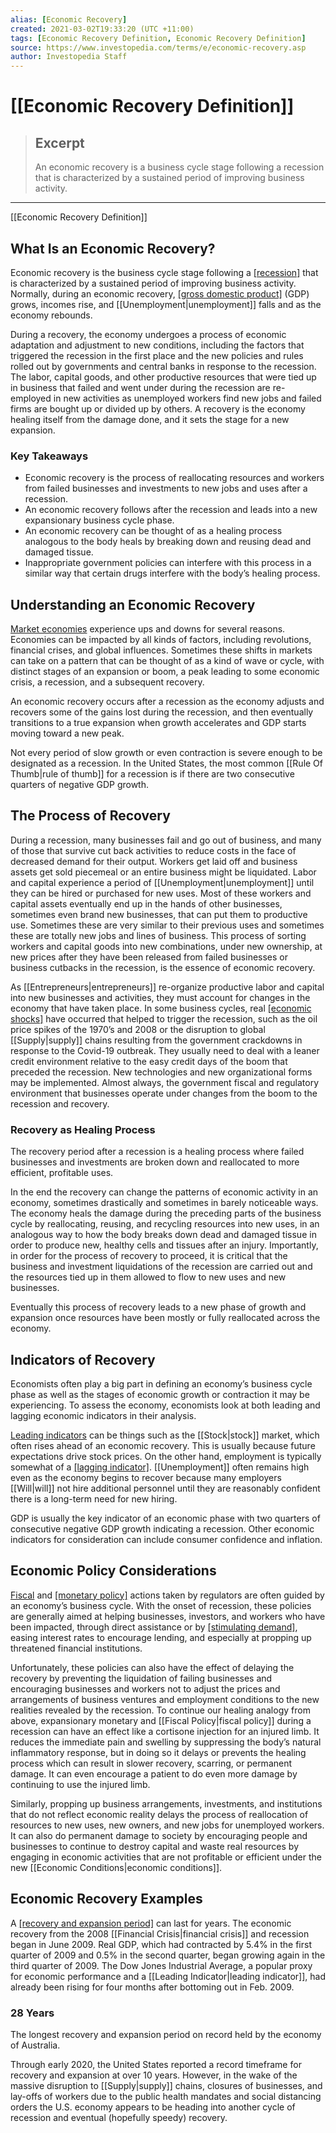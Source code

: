 ```yaml
---
alias: [Economic Recovery]
created: 2021-03-02T19:33:20 (UTC +11:00)
tags: [Economic Recovery Definition, Economic Recovery Definition]
source: https://www.investopedia.com/terms/e/economic-recovery.asp
author: Investopedia Staff
---
```


# [[Economic Recovery Definition]]

> ## Excerpt
> An economic recovery is a business cycle stage following a recession that is characterized by a sustained period of improving business activity.

---

[[Economic Recovery Definition]]
## What Is an Economic Recovery?

Economic recovery is the business cycle stage following a [[recession]](https://www.investopedia.com/terms/r/recession.asp) that is characterized by a sustained period of improving business activity. Normally, during an economic recovery, [[gross domestic product]](https://www.investopedia.com/terms/g/gdp.asp) (GDP) grows, incomes rise, and [[Unemployment|unemployment]] falls and as the economy rebounds.

During a recovery, the economy undergoes a process of economic adaptation and adjustment to new conditions, including the factors that triggered the recession in the first place and the new policies and rules rolled out by governments and central banks in response to the recession. The labor, capital goods, and other productive resources that were tied up in business that failed and went under during the recession are re-employed in new activities as unemployed workers find new jobs and failed firms are bought up or divided up by others. A recovery is the economy healing itself from the damage done, and it sets the stage for a new expansion. 

### Key Takeaways

-   Economic recovery is the process of reallocating resources and workers from failed businesses and investments to new jobs and uses after a recession.
-   An economic recovery follows after the recession and leads into a new expansionary business cycle phase.
-   An economic recovery can be thought of as a healing process analogous to the body heals by breaking down and reusing dead and damaged tissue.
-   Inappropriate government policies can interfere with this process in a similar way that certain drugs interfere with the body’s healing process. 

## Understanding an Economic Recovery

[Market economies](https://www.investopedia.com/articles/03/073003.asp) experience ups and downs for several reasons. Economies can be impacted by all kinds of factors, including revolutions, financial crises, and global influences. Sometimes these shifts in markets can take on a pattern that can be thought of as a kind of wave or cycle, with distinct stages of an expansion or boom, a peak leading to some economic crisis, a recession, and a subsequent recovery.

An economic recovery occurs after a recession as the economy adjusts and recovers some of the gains lost during the recession, and then eventually transitions to a true expansion when growth accelerates and GDP starts moving toward a new peak.

Not every period of slow growth or even contraction is severe enough to be designated as a recession. In the United States, the most common [[Rule Of Thumb|rule of thumb]] for a recession is if there are two consecutive quarters of negative GDP growth.

## The Process of Recovery

During a recession, many businesses fail and go out of business, and many of those that survive cut back activities to reduce costs in the face of decreased demand for their output. Workers get laid off and business assets get sold piecemeal or an entire business might be liquidated. Labor and capital experience a period of [[Unemployment|unemployment]] until they can be hired or purchased for new uses. Most of these workers and capital assets eventually end up in the hands of other businesses, sometimes even brand new businesses, that can put them to productive use. Sometimes these are very similar to their previous uses and sometimes these are totally new jobs and lines of business. This process of sorting workers and capital goods into new combinations, under new ownership, at new prices after they have been released from failed businesses or business cutbacks in the recession, is the essence of economic recovery.   

As [[Entrepreneurs|entrepreneurs]] re-organize productive labor and capital into new businesses and activities, they must account for changes in the economy that have taken place. In some business cycles, real [[economic shocks]](https://www.investopedia.com/terms/e/economic-shock.asp) have occurred that helped to trigger the recession, such as the oil price spikes of the 1970’s and 2008 or the disruption to global [[Supply|supply]] chains resulting from the government crackdowns in response to the Covid-19 outbreak. They usually need to deal with a leaner credit environment relative to the easy credit days of the boom that preceded the recession. New technologies and new organizational forms may be implemented. Almost always, the government fiscal and regulatory environment that businesses operate under changes from the boom to the recession and recovery.  

### Recovery as Healing Process

The recovery period after a recession is a healing process where failed businesses and investments are broken down and reallocated to more efficient, profitable uses.

In the end the recovery can change the patterns of economic activity in an economy, sometimes drastically and sometimes in barely noticeable ways. The economy heals the damage during the preceding parts of the business cycle by reallocating, reusing, and recycling resources into new uses, in an analogous way to how the body breaks down dead and damaged tissue in order to produce new, healthy cells and tissues after an injury. Importantly, in order for the process of recovery to proceed, it is critical that the business and investment liquidations of the recession are carried out and the resources tied up in them allowed to flow to new uses and new businesses. 

Eventually this process of recovery leads to a new phase of growth and expansion once resources have been mostly or fully reallocated across the economy.

## Indicators of Recovery

Economists often play a big part in defining an economy’s business cycle phase as well as the stages of economic growth or contraction it may be experiencing. To assess the economy, economists look at both leading and lagging economic indicators in their analysis.

[Leading indicators](https://www.investopedia.com/terms/l/leadingindicator.asp) can be things such as the [[Stock|stock]] market, which often rises ahead of an economic recovery. This is usually because future expectations drive stock prices. On the other hand, employment is typically somewhat of a [[lagging indicator]](https://www.investopedia.com/terms/l/laggingindicator.asp). [[Unemployment]] often remains high even as the economy begins to recover because many employers [[Will|will]] not hire additional personnel until they are reasonably confident there is a long-term need for new hiring.

GDP is usually the key indicator of an economic phase with two quarters of consecutive negative GDP growth indicating a recession. Other economic indicators for consideration can include consumer confidence and inflation.

## Economic Policy Considerations

[Fiscal](https://www.investopedia.com/terms/f/fiscalpolicy.asp) and [[monetary policy]](https://www.investopedia.com/terms/m/monetarypolicy.asp) actions taken by regulators are often guided by an economy’s business cycle. With the onset of recession, these policies are generally aimed at helping businesses, investors, and workers who have been impacted, through direct assistance or by [[stimulating demand]](https://www.investopedia.com/terms/e/economic-stimulus.asp), easing interest rates to encourage lending, and especially at propping up threatened financial institutions.   

Unfortunately, these policies can also have the effect of delaying the recovery by preventing the liquidation of failing businesses and encouraging businesses and workers not to adjust the prices and arrangements of business ventures and employment conditions to the new realities revealed by the recession. To continue our healing analogy from above, expansionary monetary and [[Fiscal Policy|fiscal policy]] during a recession can have an effect like a cortisone injection for an injured limb. It reduces the immediate pain and swelling by suppressing the body’s natural inflammatory response, but in doing so it delays or prevents the healing process which can result in slower recovery, scarring, or permanent damage. It can even encourage a patient to do even more damage by continuing to use the injured limb. 

Similarly, propping up business arrangements, investments, and institutions that do not reflect economic reality delays the process of reallocation of resources to new uses, new owners, and new jobs for unemployed workers. It can also do permanent damage to society by encouraging people and businesses to continue to destroy capital and waste real resources by engaging in economic activities that are not profitable or efficient under the new [[Economic Conditions|economic conditions]].

## Economic Recovery Examples

A [[recovery and expansion period]](https://www.investopedia.com/articles/[[Economics|economics]]/09/lessons-recessions-depressions.asp) can last for years. The economic recovery from the 2008 [[Financial Crisis|financial crisis]] and recession began in June 2009. Real GDP, which had contracted by 5.4% in the first quarter of 2009 and 0.5% in the second quarter, began growing again in the third quarter of 2009. The Dow Jones Industrial Average, a popular proxy for economic performance and a [[Leading Indicator|leading indicator]], had already been rising for four months after bottoming out in Feb. 2009.

### 28 Years

The longest recovery and expansion period on record held by the economy of Australia.

Through early 2020, the United States reported a record timeframe for recovery and expansion at over 10 years. However, in the wake of the massive disruption to [[Supply|supply]] chains, closures of businesses, and lay-offs of workers due to the public health mandates and social distancing orders the U.S. economy appears to be heading into another cycle of recession and eventual (hopefully speedy) recovery.
